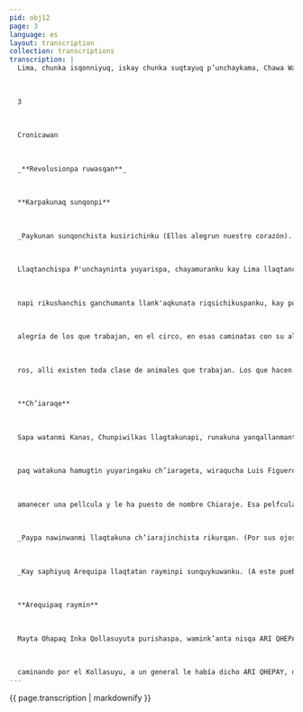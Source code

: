 ```yaml
---
pid: obj12
page: 3
language: es
layout: transcription
collection: transcriptions
transcription: |
  Lima, chunka isqonniyuq, iskay chunka suqtayuq p’unchaykama, Chawa Warki killa 1975
  
  
  
  3
  
  
  
  Cronicawan
  
  
  
  _**Revolusionpa ruwasqan**_
  
  
  
  **Karpakunaq sunqonpi**
  
  
  
  _Paykunan sunqonchista kusirichinku (Ellos alegrun nuestro corazón). _
  
  
  
  Llaqtanchispa P'unchayninta yuyarispa, chayamuranku kay Lima llaqtanchisman tukuy ima sumaq circukuna. Paykunan apamuwanchis ima sumaq qhawanakunata, lliw riqkuna tukuy ima ruwasqankuwan kusirikunankupaq. Manaraq karpa oqa riyta qallarispa, mink'akushanku llapan llaqtata paykunawan kuskachakunankupaq, kay kacharpari Punchayninkupi qhawananchispaq, ima sumaq llank'asqankuta, puriyninkuta mast'arispacha kharu llaqtakunata : ripunqaka Kay kacharparinku hunt’akunanpaqtaq wajyakuspa puriykachashanku, chay rayku Lima k'jlluku
  
  
  
  napi rikushanchis ganchumanta llank'aqkunata riqsichikuspanku, kay puriy ninkupitag astawan qanchukuna ergekunaq sonqonkuta suwaspa, asichikuq uyanwan purishanku. Kunan p'unchaykunapi manañan watakunapi hinacho kikillanta qhawachishanku kunanqa, paykunapis, musoq qhawanatan paqarichinku, chaypin kashan tukuy uywakuna llank’asqanku. Asichiq qanchukunapas chaypin kashanku. Recordando el dia de nuestra Patria, llegaron a la ciudad de Lima hartos y hermosos circos, ellos nos trajeron amenas cosas para mirar, para que todos los espectadores se alegren con las cosas que hacen. Aún antes de empezar a levantar sus carpas, comprometen a las gentes para que se alegren con ellos, para que miremos cuanto hacen hasta el día en que se vayan, luego levantarán sus toldos y extenderán raje. Esa pelfcula está sus caminatas a otros pueblos lejanos. Para que los dias de su despedida se llenen a carpas, caminan por todo sitio llamando a las gentes por esa razón en las calles de Lima estamos viendo la
  
  
  
  alegría de los que trabajan, en el circo, en esas caminatas con su alegria se roban el corazón de los chiquillos, caminando con sus rostos de sonrisas. En estos dias, ya no como en años pasados, que repetsan los mismos números, ahora también ellos han sacado nuevos núme
  
  
  
  ros, alli existen toda clase de animales que trabajan. Los que hacen reir, los payasos, también allf están.
  
  
  
  **Ch’iaraqe**
  
  
  
  Sapa watanmi Kanas, Chunpiwilkas llagtakunapi, runakuna yanqallanmanta awqanakuyman haykunku, puj llashankuman chhaynallan, tukunkutaqmi cheqapaq awqanakuypi runakuna k'irisapa lloqsinku, utaq paykuna pura sipichinakunku, warak’ankuwan maganankuwan, liwinkuwan, chaymantaqa atipaqkuna, allinta llallispa llallichikuq aylluman haykunku, p’asñakuna chutarikuq. Manan ni guardi civilpas, ni kamachiqpas chay kawsayta p'anpayta atinchu, sapa watanmi runaku na qonqaylla p'unchaykunapi carnaval p’unchaykunapi, ch’iaraqe nisqankuman kutirinku, hinaspataqmi mana nunayug runa hina, sayk'unanku kama takana kunku k’aspikunawan, wark’anakamunku, utaq saqma puralla ch’iaraqe nisqankupi cheqni pujllayman tukuchinku. Chaytan wiraqucha Luis Figueroa, filmadora nisqan makinanwan llaqta runaq ruwasqanta misk’i chikuspa cheqaqllata pelikula nisqata paqarichimun sutiyantaq Ch’iaraqe nispa. Runa simipin chay pelicula nisqa kashan, cheqaqllatan nin, ancha munaywan wajcha runakunapaq, cheqa
  
  
  
  paq watakuna hamugtin yuyaringaku ch’iarageta, wiraqucha Luis Figueroa ruwasqanmanta pacha. CH'ERAJE Todos los años en los pueblos de Canas y Chunvibilcas, las gentes, de pronto, entablan batallas como si sólo estuvieran jugando, y terminan en combates verdaderos. Las gentes salen heridas de esas batallas, o terminan matándose entre ellos, cor sus warak’as, con sus liwis Los vencedores después de vencer rotundamente, entran al ayllu de los perdedores se llevan por le fuerza a las muchachas. Ni la Guardia Civil, ni las leyes pueden termina con esa forma de vida. Todos los años las gentes, de pronto en los dlas de carnaval, vuelven a lo que llarran Chiaraje, y como si fueran gentes sin alma, se golpean hasta cansarse con palos se golpean, se hondean o a puñete limpio, en eso que llaman ch'iaraqe juegan, un juego de odio. Eso, el señor Luis Figueroa, con la máquine que dicen filmadora, habiéndole gustado lo que hace la gente, únicamente con la verdad ha hecho
  
  
  
  amanecer una pellcula y le ha puesto de nombre Chiaraje. Esa pelfcula está hecha en quechua, la verdad nomás habla, está hecha con mucho cariño para las gentes pobres, en verdad cuando lleguen los años recordarán Chiaraje, desde lo que hizo el señor Luis Figueroa.
  
  
  
  _Paypa nawinwanmi llaqtakuna ch’iarajinchista rikurqan. (Por sus ojos han visto los pueblos el Ch'iaraje). _
  
  
  
  _Kay saphiyuq Arequipa llaqtatan rayminpi sunquykuwanku. (A este pueblo de arequipeña tradición saludamos con cariño. _
  
  
  
  **Arequipaq raymin**
  
  
  
  Mayta Ohapaq Inka Qollasuyuta purishaspa, wamink’anta nisqa ARI QHEPAY, chaymantas Arequipa nispa sutiyanku, yuraq perqayuq llaqtata, mana qonqay llaqta. Arequipa llaqtapi saphichakun harawi, Mariano Melgar takinninwan, Atawallpa Rodriguez harawinwan, Guillermo Mercado hayllinwan. Arquipapi Intiq wach’irinninwan sumaq kawsay miran, sumaq qora hinaraq. Ninkutaqmi Arequipata mana qonqorchakuq laqta nispa. Manan Arequipa hayk'aqpas yawarpi kamachiqkunata kasunchu, nitaq napayunkuchu, llaqtakunaq muchuchiqninta, Arequipa llaqtaqa Uyanpi thoqayun, mana thasnuyta takiyuspa sayarin llaqtaq kawsaq raykun. Chaymi Peru suyuntinpi munasqa qan Arequipapi llank’aqkuna, Arequipapi tajyaqkuna, Arequipapi awqaqkuna. Pacha t'ijraypi Arequipa llaqtaqa tarpan raymin pi, imaymanata ruwaspa wasikunata sayarichispa llaqta runakunapaq, ñankunata mast'arispa, orqokuna sunqonmanta qori qolqeta orquspa, aswantataq runaq llank'ananpaq allpata qarpaspa, llaqta manaña yarqaypi wañunaypaq. Mayta Qhapaq Inka,
  
  
  
  caminando por el Kollasuyu, a un general le había dicho ARI QHEPAY, dicen que de eso le pusieron el nombre de Arequipa, pueblo de blancas paredes, pueblo imposible de olvidar. En el pueblo de Arequipa, se enraizó el canto con los cantos de Mariano Melgar, con los poemas de Atahuallpa Rodriguez, con las canciones de Guillermo Mercado; en Arequipa, e reverbero del sol se multiplica en hermosa vida como bellísima yerba. Dicen de Arequipa, es un pueblo que no se arrodilla dicen, tampoco saluda a los que hacen padecer a los pueblos Arequipa es un pueblo que escupe en el rostro, de los tiranos con canciones que no se apagan, se lebanta por la causa del pueblo. Por eso, en todo el Perú quieren a Arequipa, a sus trabajadores, a los campesinos de Arequipa, a todos los que pelean en Arequipa. La Revolución alcanza a la fiesta de Arequipe haciendo toda clase de obras, levantando casas para las gentes del pueblo extendiendo caminos, sacando del corazón de los cerros oro y plata, para que trabaje aun más la gente regando la tierra, para que el pueblo ya no padezca hambre.
---
```


{{ page.transcription | markdownify }}
